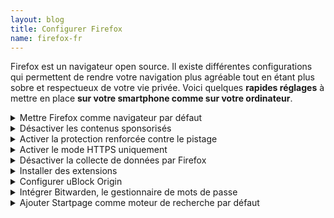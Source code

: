```yaml
---
layout: blog
title: Configurer Firefox
name: firefox-fr
---
```


Firefox est un navigateur open source. Il existe différentes configurations qui permettent de rendre votre navigation plus agréable tout en étant plus sobre et respectueux de votre vie privée. Voici quelques **rapides réglages** à mettre en place **sur votre smartphone comme sur votre ordinateur**.

<!-- --------------------------------------------- -->
<details>
<summary>
Mettre Firefox comme navigateur par défaut
</summary>

Le navigateur par défaut permet d'ouvrir des pages web dans ce navigateur depuis une source extérieur. Par exemple, si vous avez un lien dans un document PDF, quand vous cliquez dessus il s'ouvrira dans votre navigateur par défaut.

Pour ordinateur :

> **> Cliquez sur &#9776; en haut à droite**

> **> Paramètres**

> **>** Allez dans la section **Général > Démarrage**

> **> Définir par défaut...**

> Si Firefox est déjà votre navigateur par défaut, il y a aura marqué _Firefox est votre navigateur par défaut_.

Pour smartphone :

> **> Cliquez sur &#8942;**

> **> Paramètres**

> **>** Allez dans la section **Général**

> **> Sélectionnez Définir comme navigateur par défaut**

</details>

<!-- --------------------------------------------- -->
<details>
<summary>
    Désactiver les contenus sponsorisés
</summary>

Des contenus sponsorisés (des publicités) sont présents sur la page d'accueil de Firefox et sur les nouveaux onglets. Vous pouvez les désactiver.

Sur ordinateur :

> **> Cliquez sur &#9776; en haut à droite**

> **> Paramètres**

> **>** Allez dans la section **Accueil > Contenu de la Page d’accueil de Firefox**

> **> Décochez Raccourcis sponsorisés**

Sur smartphone :

</details>

<!-- --------------------------------------------- -->
<details>
<summary>
    Activer la protection renforcée contre le pistage    
</summary>

Firefox propose un outil pour vous protéger des pisteurs. Vous protégez ainsi davantage votre vie privée et réduisez votre consommation de données sur Internet. Voici comment l'activer.

Pour ordinateur :

> **> Cliquez sur &#9776; en haut à droite**

> **> Paramètres**

> **>** Allez dans la section **Vie privée et sécurité > Protection renforcée contre le pistage**

> **> Sélectionnez Stricte**

Pour smartphone :

> **> Cliquez sur &#8942;**

> **> Paramètres**

> **>** Allez dans la section **Vie privée et sécurité**

> **> Protection renforcée contre le pistage**

> **> Sélectionnez Stricte**

</details>

<!-- --------------------------------------------- -->
<details>
<summary>
    Activer le mode HTTPS uniquement
</summary>

HTTPS est un protocole pour naviguer sur Internet de manière sécurisé. Firefox propose une option pour utiliser par défaut HTTPS et pour vous avertir sur les sites n'utilisant pas HTTPS. Voici comment l'activer.

Pour ordinateur :

> **> Cliquez sur &#9776; en haut à droite**

> **> Paramètres**

> **>** Allez dans la section **Vie privée et sécurité > Sécurité > Mode HTTPS uniquement**

> **> Sélectionnez Activer le mode HTTPS uniquement dans toutes les fenêtres**

Pour smartphone :

> **> Cliquez sur &#8942;**

> **> Paramètres**

> **>** Allez dans la section **Vie privée et sécurité**

> **> Mode HTTPS uniquement**

> **> Sélectionnez l'option pour tous les onglets**

</details>

<!-- --------------------------------------------- -->
<details>
<summary>
    Désactiver la collecte de données par Firefox
</summary>

Firefox vous permet de choisir si vous le laissez collecter vos données. Cette collecte peut être intrusif et nécessite des ressources en arrière-plan pour fonctionner. Voici comment la désactiver.

Pour ordinateur :

> **> Cliquez sur &#9776; en haut à droite**

> **> Paramètres**

> **>** Allez dans la section **Vie privée et sécurité > Collecte de données par Firefox et utilisation**

> **> Désélectionnez toutes les options**

Pour smartphone :

> **> Cliquez sur &#8942;**

> **> Paramètres**

> **>** Allez dans la section **Vie privée et sécurité**

> **> Collecte de données**

> **> Désélectionnez toutes les options** notamment _Études_

</details>

<!-- --------------------------------------------- -->
<details>
<summary>
Installer des extensions
</summary>

Firefox permet d'installer des extensions pour améliorer votre expérience. Ces extensions ne sont **pas disponibles sur iOS** et en quantité limitée sur Android. Attention à ne pas installer trop d'extensions, cela pourrait ralentir votre navigateur et augmenter le risque d'attaques. Voici comment les installer et une liste des extensions incontournables.

Sur ordinateur :

> **> Cliquez sur &#9776; en haut à droite**

> **> Extensions et thèmes**

> **> Recherchez l'extension que vous souhaitez dans la barre de recherche en haut à droite**, vous allez être redirigé⋅e vers le résultat de votre recherche.

> **> Sélectionnez l'extension que vous souhaitez installer**

> **> Cliquez sur Ajouter à Firefox**, une fenêtre s'ouvre

> **> Cliquez sur Ajouter**

> **> Vous pouvez ensuite autoriser cette extension à s'exécuter en navigation privée**

> **> Votre extension est installée, un petit icône apparaît en haut à droite dans Firefox**

> En cliquant sur cet icône vous accédez aux paramètres de l'extension.

Voici une **liste d'extensions open source à installer** sur votre ordinateur, vous avez simplement à cliquer sur le lien pour accéder à la page de l'extension :

> - [uBlock Origin](https://addons.mozilla.org/fr/firefox/addon/ublock-origin/), un bloqueur de publicités très puissant

> - [Decentraleyes](https://addons.mozilla.org/fr/firefox/addon/decentraleyes/), protège contre le pistage

> - [Auto Tab Discard](https://addons.mozilla.org/fr/firefox/addon/auto-tab-discard/), qui met en veille vos onglets inutilisés pour éviter de ralentir Firefox si trop d'onglets sont ouverts

> - [Clear URLs](https://addons.mozilla.org/fr/firefox/addon/clearurls/) qui supprime les pisteurs des URL.

> - [Privacy redirect](https://addons.mozilla.org/fr/firefox/addon/privacy-redirect/) qui redirige vos demandes d'accès à Twitter, Youtube, etc. vers des interfaces alternatives open source et sécurisées (Nitter, Freetube)

> - [Bitwarden](https://addons.mozilla.org/fr/firefox/addon/bitwarden-password-manager/) le gestionnaire de mots de passe alternatifs ([voir les alternatives](../gafalt))

> Si certains paramètres ne vous conviennent pas, vous pouvez configurer ces applications en cliquant leur icône.

Sur Android :

> **> Cliquez sur &#8942;**

> **> Modules complémentaires**

> **> Cliquez sur + puis Ajouter**

> Faites cette manipulation pour les extensions open source uBlock Origin, Bitwarden, Decentraleyes et Privacy Badger

</details>

<!-- --------------------------------------------- -->
<details>
<summary>
Configurer uBlock Origin
</summary>

Parmi les extensions présentées ci-dessus, uBlock Origin peut être configurer pour également **bloquer les fenêtre de cookies** sur ordinateur comme sur Android. Voici comment l'ajouter :

> **> Cliquez sur l'icône de uBlock Origin**, sur Android faites **&#8942;** puis **Modules complémentaires**

> **> Cliquez sur les trois petites roues dentées**

> **> Allez dans l'onglet Liste des filtres** (_Filter lists_ en anglais)

> **>** Dans la section Nuisances (_Annoyances_), **Sélectionnez EasyList Cookie**

> **> Appliquer les modifications en cliquant sur &#10003;**

> Ce paramètre peut bloquer le fonctionnement de certains sites. Dans ce cas là, il faut désactiver uBlock Origin sur ce site pour naviguer correctement.

</details>

<!-- --------------------------------------------- -->
<details>
<summary>
    Intégrer Bitwarden, le gestionnaire de mots de passe
</summary>

Une fois que vous avez installé l'extension et que vous êtes connecté à votre votre compte Bitwarden, vous pouvez déverrouiller votre coffre en cliquant sur l'icône de l'extension et en entrant votre mot de passe maître (ou utilisez le raccourci crtl + maj + L). Votre coffre se verrouille dès que vous fermez Firefox.

Vous pouvez activer la complétion automatique lorsque vous êtes sur une page de connexion d'un site présent dans votre coffre :

> **> Cliquez sur l'icône de l'extension**

> **> Cliquez sur Paramètres**

> **> Options**

> **> Sélectionner Activer le remplissage automatique au chargement de la page**

</details>

<!-- --------------------------------------------- -->
<details>
<summary>
    Ajouter Startpage comme moteur de recherche par défaut
</summary>

Voici comment ajouter Startpage ([l'alternative à Google Search](../gafalt)) à Firefox lorsque vous effectuez une recherche depuis la barre de recherche, et comment bien paramétrer Startpage.

Sur ordinateur :

> **> Allez sur https://www.startpage.com/**

> **> Cliquez sur Ajouter à firefox**

> **> Ajoutez l'extension en cliquant sur Add to Firefox**, assurez-vous de cliquer sur **Oui** lorsque Firefox vous demande si vous souhaitez remplacer votre moteur de recherche.

Sur Android : [suivre ce tutoriel](https://support.startpage.com/hc/en-us/articles/4520868432788-Make-Startpage-your-default-search-engine-on-Firefox-mobile-Android-)

Sur iOS: [suivre ce tutoriel](https://support.startpage.com/hc/en-us/articles/5319839268116-Make-Startpage-the-default-search-engine-in-Firefox-iOS-)

Accéder ensuite aux **paramètres de Startpage** :

> **> Effectuez une recherche** pour tester si Startpage est bien votre navigateur par défaut

> **> Cliquez sur la roue dentée** elle se situe en haut à droite de la ligne que _Data indifférente, Toutes les régions ..._ (en anglais _Any time, All regions, ..._). Il faut parfois défiler horizontalement sur smartphone.

> **> Sélectionnez la langue que vous souhaitez**

> **> Désactivez les Messages Promotionnels** (_Promotional Messaging_)

> **> Sauvegardez les paramètres**

</details>
